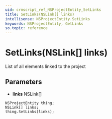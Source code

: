 ```yaml
---
uid: crmscript_ref_NSProjectEntity_SetLinks
title: SetLinks(NSLink[] links)
intellisense: NSProjectEntity.SetLinks
keywords: NSProjectEntity, GetLinks
so.topic: reference
---
```


# SetLinks(NSLink[] links)

List of all elements linked to the project

## Parameters

* **links** NSLink[]

```crmscript
NSProjectEntity thing;
NSLink[] links;
thing.SetLinks(links);
```

